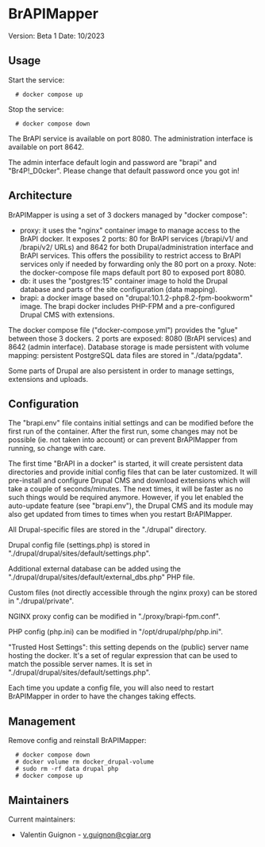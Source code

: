 BrAPIMapper
===========

Version: Beta 1
Date:    10/2023


Usage
-----

Start the service:
```
  # docker compose up
```

Stop the service:
```
  # docker compose down
```

The BrAPI service is available on port 8080. The administration interface is
available on port 8642.

The admin interface default login and password are "brapi" and "Br4P!_D0cker".
Please change that default password once you got in!


Architecture
------------
BrAPIMapper is using a set of 3 dockers managed by "docker compose":
- proxy: it uses the "nginx" container image to manage access to the BrAPI
  docker. It exposes 2 ports: 80 for BrAPI services (/brapi/v1/ and /brapi/v2/
  URLs) and 8642 for both Drupal/administration interface and BrAPI services.
  This offers the possibility to restrict access to BrAPI services only if
  needed by forwarding only the 80 port on a proxy.
  Note: the docker-compose file maps default port 80 to exposed port 8080.
- db: it uses the "postgres:15" container image to hold the Drupal database and
  parts of the site configuration (data mapping).
- brapi: a docker image based on "drupal:10.1.2-php8.2-fpm-bookworm" image.
  The brapi docker includes PHP-FPM and a pre-configured Drupal CMS with
  extensions.

The docker compose file ("docker-compose.yml") provides the "glue" between those
3 dockers.
2 ports are exposed: 8080 (BrAPI services) and 8642 (admin interface).
Database storage is made persistent with volume mapping: persistent PostgreSQL
data files are stored in "./data/pgdata".

Some parts of Drupal are also persistent in order to manage settings, extensions
and uploads.


Configuration
-------------

The "brapi.env" file contains initial settings and can be modified before the
first run of the container. After the first run, some changes may not be
possible (ie. not taken into account) or can prevent BrAPIMapper from running,
so change with care.

The first time "BrAPI in a docker" is started, it will create persistent data
directories and provide initial config files that can be later customized. It
will pre-install and configure Drupal CMS and download extensions which will
take a couple of seconds/minutes. The next times, it will be faster as no
such things would be required anymore. However, if you let enabled the
auto-update feature (see "brapi.env"), the Drupal CMS and its module may also
get updated from times to times when you restart BrAPIMapper.

All Drupal-specific files are stored in the "./drupal" directory.

Drupal config file (settings.php) is stored in
"./drupal/drupal/sites/default/settings.php".

Additional external database can be added using the
"./drupal/drupal/sites/default/external_dbs.php" PHP file.

Custom files (not directly accessible through the nginx proxy) can be stored in
"./drupal/private".

NGINX proxy config can be modified in "./proxy/brapi-fpm.conf".

PHP config (php.ini) can be modified in "/opt/drupal/php/php.ini".

"Trusted Host Settings": this setting depends on the (public) server name
hosting the docker. It's a set of regular expression that can be used to match
the possible server names. It is set in
"./drupal/drupal/sites/default/settings.php".

Each time you update a config file, you will also need to restart BrAPIMapper in
order to have the changes taking effects.


Management
----------

Remove config and reinstall BrAPIMapper:
```
  # docker compose down
  # docker volume rm docker_drupal-volume
  # sudo rm -rf data drupal php
  # docker compose up
```


Maintainers
-----------

Current maintainers:

 * Valentin Guignon - v.guignon@cgiar.org

